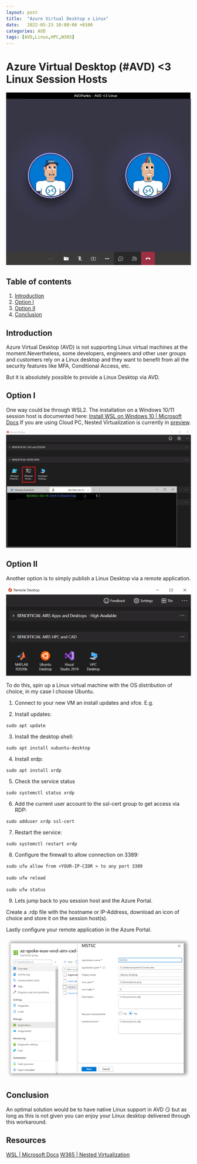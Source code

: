 ```yaml
---
layout: post
title:  "Azure Virtual Desktop x Linux"
date:   2022-05-23 10:00:00 +0100
categories: AVD
tags: [AVD,Linux,HPC,W365]
---
```

# Azure Virtual Desktop (#AVD) <3 Linux Session Hosts

![This image shows the AVDPunk Header](/assets/img/2022-05-14/2022-05-14-000.png)

## Table of contents
1. [Introduction](#Introduction)
2. [Option I](#option-i)
3. [Option II](#option-ii)
6. [Conclusion](#Conclusion)

## Introduction

Azure Virtual Desktop (AVD) is not supporting Linux virtual machines at the moment.Nevertheless, some developers, engineers and other user groups and customers rely on a Linux desktop and they want to benefit from all the security features like MFA, Conditional Access, etc.

But it is absolutely possible to provide a Linux Desktop via AVD.

## Option I

One way could be through WSL2. The installation on a Windows 10/11 session host is documented here: [Install WSL on Windows 10 | Microsoft Docs](https://docs.microsoft.com/en-us/windows/wsl/install)
If you are using Cloud PC, Nested Virtualization is currently in [preview](https://docs.microsoft.com/en-us/windows-365/enterprise/nested-virtualization).

![AVD Client with WSL 2](/assets/img/2022-05-14/2022-05-14-001.png)

## Option II

Another option is to simply publish a Linux Desktop via a remote application.

![AVD Client with RDP and Linux](/assets/img/2022-05-14/2022-05-14-002.png)

To do this, spin up a Linux virtual machine with the OS distribution of choice, in my case I choose Ubuntu. 

1. Connect to your new VM an install updates and xfce. E.g.

2. Install updates: 

```
sudo apt update
```

3. Install the desktop shell: 

```
sudo apt install xubuntu-desktop
```

4. Install xrdp: 

```
sudo apt install xrdp
```
5. Check the service status

```
sudo systemctl status xrdp
```

6. Add the current user account to the ssl-cert group to get access via RDP:

```
sudo adduser xrdp ssl-cert
``` 

7. Restart the service:

```
sudo systemctl restart xrdp
```

8. Configure the firewall to allow connection on 3389: 

```
sudo ufw allow from <YOUR-IP-CIDR > to any port 3389

sudo ufw reload

sudo ufw status
```

9. Lets jump back to you session host and the Azure Portal.

Create a .rdp file with the hostname or IP-Address, download an icon of choice and store it on the session host(s).

Lastly configure your remote application in the Azure Portal.

![Azure Portal RemoteApp GUI](/assets/img/2022-05-14/2022-05-14-003.png)

## Conclusion

An optimal solution would be to have native Linux support in AVD 😏 but as long as this is not given you can enjoy your Linux desktop delivered through this workaround. 

## Resources
[WSL | Microsoft Docs](https://docs.microsoft.com/en-us/windows/wsl/setup/environment)
[W365 | Nested Virtualization](https://docs.microsoft.com/en-us/windows-365/enterprise/nested-virtualization)
